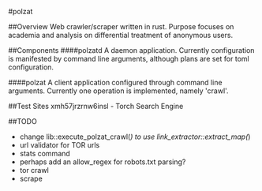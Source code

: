 #polzat

##Overview
Web crawler/scraper written in rust. Purpose focuses on academia and 
analysis on differential treatment of anonymous users.

##Components
####polzatd
A daemon application. Currently configuration is manifested by command 
line arguments, although plans are set for toml configuration.

####polzat
A client application configured through command line arguments. Currently
one operation is implemented, namely 'crawl'.

##Test Sites
xmh57jrzrnw6insl - Torch Search Engine

##TODO
- change lib::execute_polzat_crawl(_) to use link_extractor::extract_map(_)
- url validator for TOR urls
- stats command
- perhaps add an allow_regex for robots.txt parsing?
- tor crawl
- scrape
